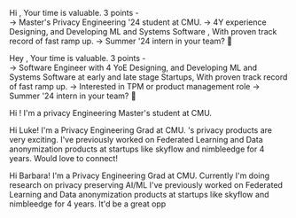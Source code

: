 Hi ,
Your time is valuable. 3 points -  
→ Master's Privacy Engineering '24 student at CMU.
→ 4Y experience Designing, and Developing ML and Systems Software , With proven track record of fast ramp up.
→ Summer '24 intern in your team? 🙂

Hey ,
Your time is valuable. 3 points -  
→ Software Engineer with 4 YoE Designing, and Developing ML and Systems Software at early and late stage Startups, With proven track record of fast ramp up.
→ Interested in TPM or product management role
→ Summer '24 intern in your team? 🙂


Hi !
I'm a privacy Engineering Master's student at CMU.


Hi Luke!
I'm a Privacy Engineering Grad at CMU.
's privacy products are very exciting.
I've previously worked on Federated Learning and Data anonymization products at startups like skyflow and nimbleedge for 4 years.
Would love to connect!


Hi Barbara!
I'm a Privacy Engineering Grad at CMU.
Currently I'm doing research on privacy preserving AI/ML
I've previously worked on Federated Learning and Data anonymization products at startups like skyflow and nimbleedge for 4 years.
It'd be a great opp